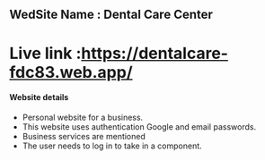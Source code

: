 ## WedSite Name : Dental Care Center
# Live link :https://dentalcare-fdc83.web.app/

#### Website details
* Personal website for a business.
* This website uses authentication Google and email passwords.
* Business services are mentioned
* The user needs to log in to take in a component.